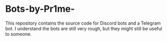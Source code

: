 # Bots-by-Pr1me-
This repository contains the source code for Discord bots and a Telegram bot. I understand the bots are still very rough, but they might still be useful to someone.
